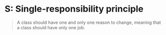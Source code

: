 # S: Single-responsibility principle
>A class should have one and only one reason to change, meaning that a class should have only one job.